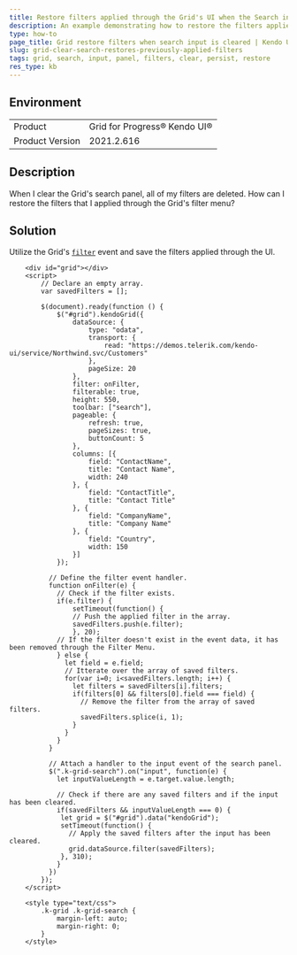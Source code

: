 ```yaml
---
title: Restore filters applied through the Grid's UI when the Search input is cleared
description: An example demonstrating how to restore the filters applied through the Grid's UI when the search panel's value is cleared.
type: how-to
page_title: Grid restore filters when search input is cleared | Kendo UI Grid for jQuery
slug: grid-clear-search-restores-previously-applied-filters
tags: grid, search, input, panel, filters, clear, persist, restore
res_type: kb
---
```


## Environment

<table>
 <tr>
  <td>Product</td>
  <td>Grid for Progress® Kendo UI®</td>
 </tr>
 <tr>
  <td>Product Version</td>
  <td>2021.2.616</td>
 </tr>
</table>

## Description

When I clear the Grid's search panel, all of my filters are deleted. How can I restore the filters that I applied through the Grid's filter menu?

## Solution

Utilize the Grid's [`filter`](https://docs.telerik.com/kendo-ui/api/javascript/ui/grid/events/filter) event and save the filters applied through the UI.

```dojo
    <div id="grid"></div>
    <script>
      	// Declare an empty array.
      	var savedFilters = [];
    
        $(document).ready(function () {
            $("#grid").kendoGrid({
                dataSource: {
                    type: "odata",
                    transport: {
                        read: "https://demos.telerik.com/kendo-ui/service/Northwind.svc/Customers"
                    },
                    pageSize: 20
                },
              	filter: onFilter,
              	filterable: true,
                height: 550,
                toolbar: ["search"],
                pageable: {
                    refresh: true,
                    pageSizes: true,
                    buttonCount: 5
                },
                columns: [{
                    field: "ContactName",
                    title: "Contact Name",
                    width: 240
                }, {
                    field: "ContactTitle",
                    title: "Contact Title"
                }, {
                    field: "CompanyName",
                    title: "Company Name"
                }, {
                    field: "Country",
                    width: 150
                }]
            });

          // Define the filter event handler.
          function onFilter(e) {
            // Check if the filter exists.
            if(e.filter) {
              	setTimeout(function() {
                // Push the applied filter in the array.
              	savedFilters.push(e.filter);
            	}, 20);
            // If the filter doesn't exist in the event data, it has been removed through the Filter Menu.
            } else {
              let field = e.field;
              // Itterate over the array of saved filters.
              for(var i=0; i<savedFilters.length; i++) {
                let filters = savedFilters[i].filters;
                if(filters[0] && filters[0].field === field) {
                  // Remove the filter from the array of saved filters.
                  savedFilters.splice(i, 1);
                }
              }
            }
          }

          // Attach a handler to the input event of the search panel.
          $(".k-grid-search").on("input", function(e) {
            let inputValueLength = e.target.value.length;

            // Check if there are any saved filters and if the input has been cleared.
            if(savedFilters && inputValueLength === 0) {
             let grid = $("#grid").data("kendoGrid");
             setTimeout(function() {
               // Apply the saved filters after the input has been cleared.
               grid.dataSource.filter(savedFilters);
             }, 310);
            }
          })
        });
    </script>

    <style type="text/css">
        .k-grid .k-grid-search {
            margin-left: auto;
            margin-right: 0;
        }
    </style>
```
